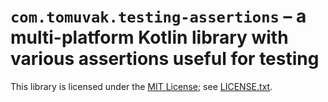 # `com.tomuvak.testing-assertions` – a multi-platform Kotlin library with various assertions useful for testing
This library is licensed under the [MIT License](https://en.wikipedia.org/wiki/MIT_License);
see [LICENSE.txt](LICENSE.txt).
